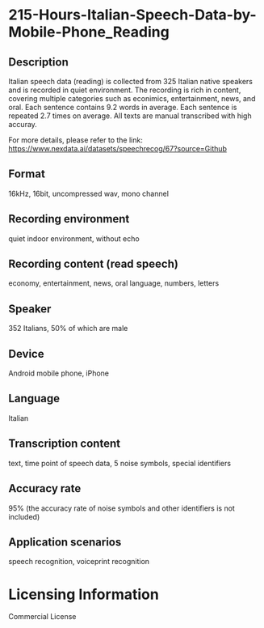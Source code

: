 # 215-Hours-Italian-Speech-Data-by-Mobile-Phone_Reading


## Description
Italian speech data (reading) is collected from 325 Italian native speakers and is recorded in quiet environment. The recording is rich in content, covering multiple categories such as econimics, entertainment, news, and oral. Each sentence contains 9.2 words in average. Each sentence is repeated 2.7 times on average. All texts are manual transcribed with high accuray.

For more details, please refer to the link: https://www.nexdata.ai/datasets/speechrecog/67?source=Github


## Format
16kHz, 16bit, uncompressed wav, mono channel

## Recording environment
quiet indoor environment, without echo

## Recording content (read speech)
economy, entertainment, news, oral language, numbers, letters

## Speaker
352 Italians, 50% of which are male

## Device
Android mobile phone, iPhone

## Language
Italian

## Transcription content
text, time point of speech data, 5 noise symbols, special identifiers

## Accuracy rate
95% (the accuracy rate of noise symbols and other identifiers is not included)

## Application scenarios
speech recognition, voiceprint recognition

# Licensing Information
Commercial License
